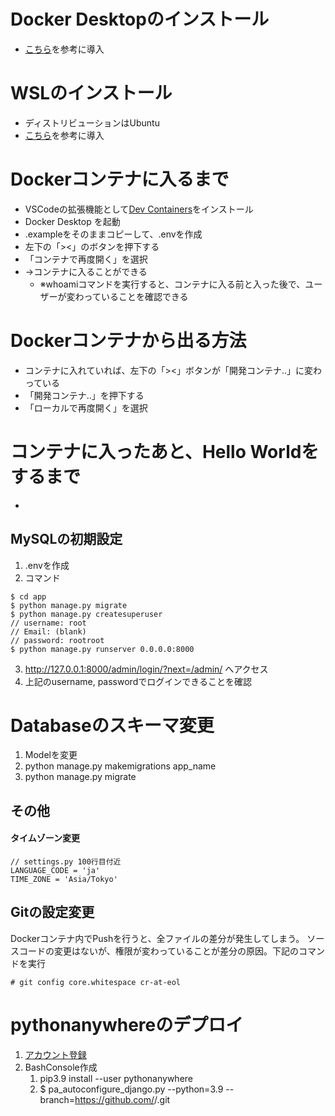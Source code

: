 # Docker Desktopのインストール
- [こちら](https://zenn.dev/upgradetech/articles/8e8b82e9d5c494)を参考に導入

# WSLのインストール
- ディストリビューションはUbuntu
- [こちら](https://zenn.dev/kuuki/articles/windows-ubuntu-insall)を参考に導入

# Dockerコンテナに入るまで
- VSCodeの拡張機能として[Dev Containers](https://marketplace.visualstudio.com/items?itemName=ms-vscode-remote.remote-containers)をインストール
- Docker Desktop を起動
- .exampleをそのままコピーして、.envを作成
- 左下の「><」のボタンを押下する
- 「コンテナで再度開く」を選択
- →コンテナに入ることができる
  - ※whoamiコマンドを実行すると、コンテナに入る前と入った後で、ユーザーが変わっていることを確認できる

# Dockerコンテナから出る方法
- コンテナに入れていれば、左下の「><」ボタンが「開発コンテナ..」に変わっている
- 「開発コンテナ..」を押下する
- 「ローカルで再度開く」を選択

# コンテナに入ったあと、Hello Worldをするまで
- 
## MySQLの初期設定

1. .envを作成
2. コマンド
```
$ cd app
$ python manage.py migrate
$ python manage.py createsuperuser
// username: root
// Email: (blank)
// password: rootroot
$ python manage.py runserver 0.0.0.0:8000
```
3. http://127.0.0.1:8000/admin/login/?next=/admin/ へアクセス
4. 上記のusername, passwordでログインできることを確認

# Databaseのスキーマ変更
1. Modelを変更
2. python manage.py makemigrations app_name
3. python manage.py migrate

## その他
#### タイムゾーン変更
```
// settings.py 100行目付近
LANGUAGE_CODE = 'ja'
TIME_ZONE = 'Asia/Tokyo'
```

## Gitの設定変更
Dockerコンテナ内でPushを行うと、全ファイルの差分が発生してしまう。
ソースコードの変更はないが、権限が変わっていることが差分の原因。下記のコマンドを実行
```
# git config core.whitespace cr-at-eol
```


# pythonanywhereのデプロイ
1. [アカウント登録](https://www.pythonanywhere.com/)
2. BashConsole作成
   1. pip3.9 install --user pythonanywhere
   2. $ pa_autoconfigure_django.py --python=3.9 --branch=<branchname>https://github.com/<username>/<repositoryname>.git
